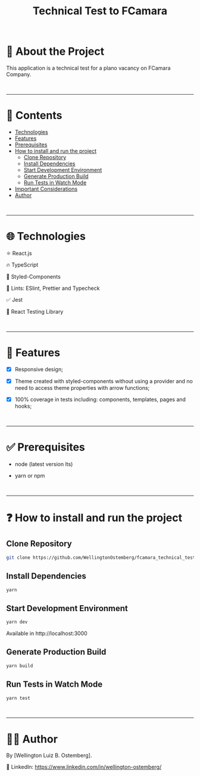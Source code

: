 <h1 align="center">Technical Test to FCamara</h1>

<br />

# :memo: About the Project

This application is a technical test for a plano vacancy on FCamara Company.

<br />

---

# :pushpin: Contents

* [Technologies](#globe_with_meridians-technologies)
* [Features](#triangular_flag_on_post-features)
* [Prerequisites](#white_check_mark-prerequisites)
* [How to install and run the project](#question-how-to-install-and-run-the-project)
  * [Clone Repository](#clone-repository)
  * [Install Dependencies](#install-dependencies)
  * [Start Development Environment](#start-development-environment)
  * [Generate Production Build](#generate-production-build)
  * [Run Tests in Watch Mode](#run-tests-in-watch-mode)
* [Important Considerations](#rotating_light-important-considerations)
* [Author](#technologist-author)

<br />

---

# :globe_with_meridians: Technologies

⚛ React.js

🔥 TypeScript

💅 Styled-Components

🚩 Lints: ESlint, Prettier and Typecheck

✅ Jest 

🐙 React Testing Library

<br />

---

# :triangular_flag_on_post: Features

- [x] Responsive design;

- [x] Theme created with styled-components without using a provider and no need to access theme properties with arrow functions;

- [x] 100% coverage in tests including: components, templates, pages and hooks;

<br />

---

# :white_check_mark: Prerequisites

- node (latest version lts)

- yarn or npm

<br />

---

# :question: How to install and run the project

## Clone Repository

```bash
git clone https://github.com/WellingtonOstemberg/fcamara_technical_test.git
```

## Install Dependencies

```bash
yarn
```

## Start Development Environment

```bash
yarn dev
```

Available in http://localhost:3000

## Generate Production Build

```bash
yarn build
```


## Run Tests in Watch Mode

```bash
yarn test
```

<br />

---

# :technologist: Author

By [Wellington Luiz B. Ostemberg].

:link: LinkedIn: https://www.linkedin.com/in/wellington-ostemberg/